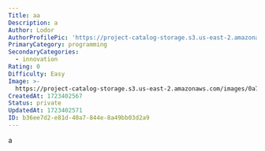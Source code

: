 ```yaml
---
Title: aa
Description: a
Author: Lodor
AuthorProfilePic: 'https://project-catalog-storage.s3.us-east-2.amazonaws.com/images/pfp.png'
PrimaryCategory: programming
SecondaryCategories:
  - innovation
Rating: 0
Difficulty: Easy
Image: >-
  https://project-catalog-storage.s3.us-east-2.amazonaws.com/images/0a74993a-ec1b-4cd9-8c71-7efd229a657b.png
CreatedAt: 1723402567
Status: private
UpdatedAt: 1723402571
ID: b36ee7d2-e81d-40a7-844e-8a49bb03d2a9
---
```

a
